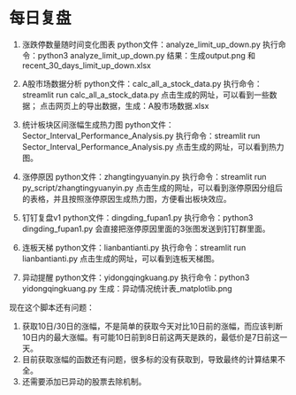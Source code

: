 # 每日复盘

1. 涨跌停数量随时间变化图表
python文件：analyze_limit_up_down.py
执行命令：python3 analyze_limit_up_down.py
结果：生成output.png 和 recent_30_days_limit_up_down.xlsx


2. A股市场数据分析
python文件：calc_all_a_stock_data.py
执行命令：streamlit run calc_all_a_stock_data.py
点击生成的网址，可以看到一些数据；
点击网页上的导出数据，生成：A股市场数据.xlsx


3. 统计板块区间涨幅生成热力图
python文件：Sector_Interval_Performance_Analysis.py
执行命令：streamlit run Sector_Interval_Performance_Analysis.py
点击生成的网址，可以看到热力图。


4. 涨停原因 
python文件：zhangtingyuanyin.py
执行命令：streamlit run py_script/zhangtingyuanyin.py
点击生成的网址，可以看到涨停原因分组后的表格，并且按照涨停原因生成热力图，方便看出板块效应。


5. 钉钉复盘v1
python文件：dingding_fupan1.py
执行命令：python3 dingding_fupan1.py
会直接把涨停原因里面的3张图发送到钉钉群里面。

6. 连板天梯
python文件：lianbantianti.py
执行命令：streamlit run lianbantianti.py
点击生成的网址，可以看到连板天梯图。


7. 异动提醒
python文件：yidongqingkuang.py
执行命令：python3 yidongqingkuang.py
生成：异动情况统计表_matplotlib.png

现在这个脚本还有问题：
1. 获取10日/30日的涨幅，不是简单的获取今天对比10日前的涨幅，而应该判断10日内的最大涨幅。有可能10日前到8日前这两天是跌的，最低价是7日前这一天。
2. 目前获取涨幅的函数还有问题，很多标的没有获取到，导致最终的计算结果不全。
3. 还需要添加已异动的股票去除机制。









